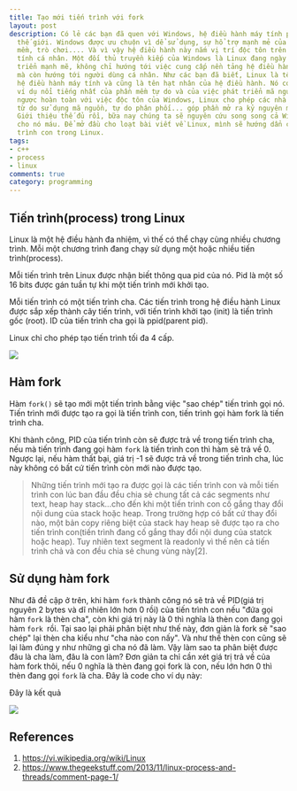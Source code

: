 ```yaml
---
title: Tạo mới tiến trình với fork
layout: post
description: Có lẻ các bạn đã quen với Windows, hệ điều hành máy tính phổ biến nhất
  thế giới. Windows được ưu chuộn vì dể sử dụng, sự hổ trợ mạnh mẻ của các hảng phần
  mềm, trò chơi.... Và vì vậy hệ điều hành này nắm vị trí độc tôn trên nền tảng máy
  tính cá nhân. Một đối thủ truyền kiếp của Windows là Linux đang ngày càng một phát
  triển mạnh mẽ, không chỉ hướng tới việc cung cấp nền tảng hệ điều hành cho server
  mà còn hướng tới người dùng cá nhân. Như các bạn đã biết, Linux là tên gọi của một
  hệ điều hành máy tính và cũng là tên hạt nhân của hệ điều hành. Nó có lẽ là một
  ví dụ nổi tiếng nhất của phần mềm tự do và của việc phát triển mã nguồn mở[1]. Trái
  ngược hoàn toàn với việc độc tôn của Windows, Linux cho phép các nhà phát triển
  từ do sử dụng mã nguồn, tự do phân phối... góp phần mở ra kỷ nguyên mà nguồn mở.
  Giới thiệu thế đủ rồi, bữa nay chúng ta sẽ nguyên cứu song song cả Windows và Linux
  cho nó máu. Để mở đầu cho loạt bài viết về Linux, mình sẽ hướng dẩn cách tạo tiến
  trình con trong Linux.
tags:
- c++
- process
- linux
comments: true
category: programming
---
```


<span/>

Tiến trình(process) trong Linux
-------------

Linux là một hệ điều hành đa nhiệm, vì thế có thể chạy cùng nhiều chương trình. Mỗi một chương trình đang chạy sử dụng một hoặc nhiều tiến trình(process).

Mỗi tiến trình trên Linux được nhận biết thông qua pid của nó. Pid là một số 16 bits được gán tuần tự khi một tiến trình mới khởi tạo.

Mỗi tiến trình có một tiến trình cha. Các tiến trình trong hệ điều hành Linux được sắp xếp thành cây tiến trình, với tiến trình khởi tạo (init) là tiến trình gốc (root). ID của tiến trình cha gọi là ppid(parent pid).

Linux chỉ cho phép tạo tiến trình tối đa 4 cấp.

![](https://1.bp.blogspot.com/-FOcOmgz2z2E/V3YOPT3rebI/AAAAAAAAO3w/_weObxbv_H8BSQ7RSlz7-lWW8WRnEHgfwCLcB/s1600/process_management_of_linux-kernel.png)

Hàm fork
------

Hàm `fork()` sẽ tạo mới một tiến trình bằng việc "sao chép" tiến trình gọi nó. Tiến trình mới được tạo ra gọi là tiến trình con, tiến trình gọi hàm fork là tiến trình cha.

Khi thành công, PID của tiến trình còn sẽ được trả về trong tiến trình cha, nếu mà tiến trình đang gọi hàm `fork` là tiến trình con thì hàm sẽ trả về 0. Ngược lại, nếu hàm thất bại, giá trị -1 sẽ được trả về trong tiến trình cha, lúc này không có bất cứ tiến trình còn mới nào được tạo.

> Những tiến trình mới tạo ra được gọi là các tiến trình con và mỗi tiến trình con lúc ban đầu đều chia sẻ chung tất cả các segments như text, heap hay stack...cho đến khi một tiến trình con cố gắng thay đổi nội dung của stack hoặc heap. Trong trường hợp có bất cứ thay đổi nào, một bản copy riêng biệt của stack hay heap sẽ được tạo ra cho tiến trình con(tiến trình đang cố gắng thay đổi nội dung của statck hoặc heap). Tuy nhiên text segment là readonly vì thế nên cả tiến trình chả và con đều chia sẻ chung vùng này[2].

Sử dụng hàm fork
----------

Như đã đề cập ở trên, khi hàm `fork` thành công nó sẽ trả về PID(giá trị nguyên 2 bytes và dĩ nhiên lớn hơn 0 rồi) của tiến trình con nếu "đứa gọi hàm `fork` là thèn cha", còn khi giá trị này là 0 thì nghĩa là thèn con đang gọi hàm `fork `rồi. Tại sao lại phải phân biệt như thế này, đơn giản là fork sẽ "sao chép" lại thèn cha kiểu như "cha nào con nấy". Và như thế thèn con cũng sẽ lại làm đúng y như những gì cha nó đã làm. Vậy làm sao ta phân biệt được đâu là cha làm, đâu là con làm? Đơn giản ta chỉ cần xét giá trị trả về của hàm fork thôi, nếu 0 nghĩa là thèn đang gọi fork là con, nếu lớn hơn 0 thì thèn đang gọi `fork` là cha. Đây là code cho ví dụ này:

<div data-gist-id="bbbf5731f6126080cac0f56068bcdfd6"></div>

Đây là kết quả

![](https://3.bp.blogspot.com/-RVZfwLGQ57U/V3qZpdL6AxI/AAAAAAAAO4U/oy85BEOw4DMvhKks7aiLYyN2KlvvHMSAgCLcB/s1600/fork.png)

References
------

1. https://vi.wikipedia.org/wiki/Linux
1. https://www.thegeekstuff.com/2013/11/linux-process-and-threads/comment-page-1/
